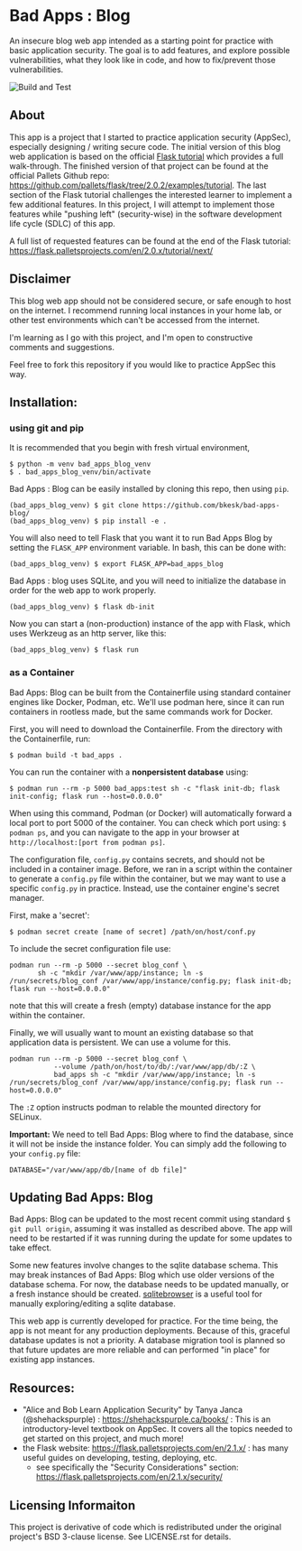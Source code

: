 # Bad Apps : Blog
An insecure blog web app intended as a starting point for practice with basic application security.
The goal is to add features, and explore possible vulnerabilities, what they look like in code, and how 
to fix/prevent those vulnerabilities.

![Build and Test](https://github.com/bkesk/bad-apps-blog/actions/workflows/python-app.yml/badge.svg)

## About
This app is a project that I started to practice application security (AppSec),
especially designing / writing secure code.
The initial version of this blog web application is based on the official 
[Flask tutorial](https://flask.palletsprojects.com/en/2.0.x/tutorial/)
which provides a full walk-through. The finished version of that project can
be found at the official Pallets Github repo: https://github.com/pallets/flask/tree/2.0.2/examples/tutorial.
The last section of the Flask tutorial challenges the interested learner to implement a few 
additional features. In this project, I will attempt to implement
those features while "pushing left" (security-wise) in the software 
development life cycle (SDLC) of this app.

A full list of requested features can be found at the end of the Flask tutorial: https://flask.palletsprojects.com/en/2.0.x/tutorial/next/

## Disclaimer

This blog web app should not be considered secure, or safe enough to host on the internet.
I recommend running local instances in your home lab, or other test environments which can't 
be accessed from the internet.

I'm learning as I go with this project, and I'm open to constructive comments and suggestions.

Feel free to fork this repository if you would like to practice AppSec this way.

## Installation:


### using git and pip

It is recommended that you begin with fresh virtual environment,

```
$ python -m venv bad_apps_blog_venv
$ . bad_apps_blog_venv/bin/activate
```

Bad Apps : Blog can be easily installed by cloning this repo, then using `pip`. 
```
(bad_apps_blog_venv) $ git clone https://github.com/bkesk/bad-apps-blog/
(bad_apps_blog_venv) $ pip install -e .
```

You will also need to tell Flask that you want it to run Bad Apps Blog by setting the `FLASK_APP` 
environment variable. In bash, this can be done with:

```
(bad_apps_blog_venv) $ export FLASK_APP=bad_apps_blog
```

Bad Apps : blog uses SQLite, and you will need to initialize the database in order for the web app
to work properly.

```
(bad_apps_blog_venv) $ flask db-init
```

Now you can start a (non-production) instance of the app with Flask, which uses Werkzeug as an http server, like this:

```
(bad_apps_blog_venv) $ flask run
```

### as a Container

Bad Apps: Blog can be built from the Containerfile using standard container engines like Docker, Podman, etc.
We'll use podman here, since it can run containers in rootless made, but the same commands work for Docker.

First, you will need to download the Containerfile. From the directory with the Containerfile, run:

```
$ podman build -t bad_apps .
```

You can run the container with a **nonpersistent database** using:

```
$ podman run --rm -p 5000 bad_apps:test sh -c "flask init-db; flask init-config; flask run --host=0.0.0.0"
```

When using this command, Podman (or Docker) will automatically forward a local port to port 5000 of the container.
You can check which port using: `$ podman ps`, and you can navigate to the app in your browser at `http://localhost:[port from podman ps]`.

The configuration file, `config.py` contains secrets, and should not be included in a container image.
Before, we ran in a script within the container to generate a `config.py` file within the container, but 
we may want to use a specific `config.py` in practice.
Instead, use the container engine's secret manager.

First, make a 'secret':

```
$ podman secret create [name of secret] /path/on/host/conf.py
```

To include the secret configuration file use:

```
podman run --rm -p 5000 --secret blog_conf \
       sh -c "mkdir /var/www/app/instance; ln -s /run/secrets/blog_conf /var/www/app/instance/config.py; flask init-db; flask run --host=0.0.0.0"
```

note that this will create a fresh (empty) database instance for the app within the container.

Finally, we will usually want to mount an existing database so that application data is persistent.
We can use a volume for this.

```
podman run --rm -p 5000 --secret blog_conf \
           --volume /path/on/host/to/db/:/var/www/app/db/:Z \
           bad_apps sh -c "mkdir /var/www/app/instance; ln -s /run/secrets/blog_conf /var/www/app/instance/config.py; flask run --host=0.0.0.0"
```

The `:Z` option instructs podman to relable the mounted directory for SELinux.

**Important:** We need to tell Bad Apps: Blog where to find the database, since it will not be inside the instance folder.
You can simply add the following to your `config.py` file:

```
DATABASE="/var/www/app/db/[name of db file]"
```

## Updating Bad Apps: Blog

Bad Apps: Blog can be updated to the most recent commit using standard `$ git pull origin`, assuming it was installed as described above.
The app will need to be restarted if it was running during the update for some updates to take effect.

Some new features involve changes to the sqlite database schema.
This may break instances of Bad Apps: Blog which use older versions of the database schema.
For now, the database needs to be updated manually, or a fresh instance should be created.
[sqlitebrowser](https://sqlitebrowser.org/) is a useful tool for manually exploring/editing a sqlite database.

This web app is currently developed for practice.
For the time being, the app is not meant for any production deployments.
Because of this, graceful database updates is not a priority.
A database migration tool is planned so that future updates are more reliable and can performed "in place" for existing app instances.

## Resources:

- "Alice and Bob Learn Application Security" by Tanya Janca (@shehackspurple) : https://shehackspurple.ca/books/ : This is an introductory-level textbook on AppSec. It covers all the topics needed to get started on this project, and much more!
- the Flask website: https://flask.palletsprojects.com/en/2.1.x/ : has many useful guides on developing, testing, deploying, etc.
  - see specifically the "Security Considerations" section: https://flask.palletsprojects.com/en/2.1.x/security/

## Licensing Informaiton

This project is derivative of code which is redistributed under the original project's BSD 3-clause license. See LICENSE.rst for details.
